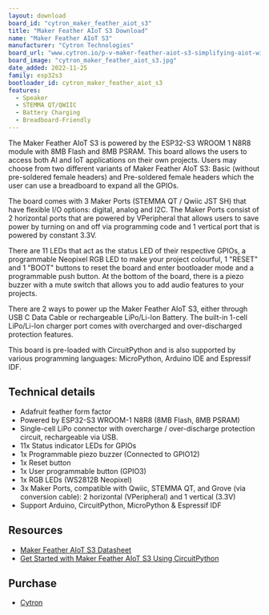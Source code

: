 ```yaml
---
layout: download
board_id: "cytron_maker_feather_aiot_s3"
title: "Maker Feather AIoT S3 Download"
name: "Maker Feather AIoT S3"
manufacturer: "Cytron Technologies"
board_url: "www.cytron.io/p-v-maker-feather-aiot-s3-simplifying-aiot-with-esp32"
board_image: "cytron_maker_feather_aiot_s3.jpg"
date_added: 2022-11-25
family: esp32s3
bootloader_id: cytron_maker_feather_aiot_s3
features:
  - Speaker
  - STEMMA QT/QWIIC
  - Battery Charging
  - Breadboard-Friendly
---
```


The Maker Feather AIoT S3 is powered by the ESP32-S3 WROOM 1 N8R8 module with 8MB Flash and 8MB PSRAM. This board allows the users to access both AI and IoT applications on their own projects. Users may choose from two different variants of Maker Feather AIoT S3: Basic (without pre-soldered female headers) and Pre-soldered female headers which the user can use a breadboard to expand all the GPIOs.

The board comes with 3 Maker Ports (STEMMA QT / Qwiic JST SH) that have flexible I/O options: digital, analog and I2C. The Maker Ports consist of 2 horizontal ports that are powered by VPeripheral that allows users to save power by turning  on and off via programming code and 1 vertical port that is powered by constant 3.3V.

There are 11 LEDs that act as the status LED of their respective GPIOs, a programmable Neopixel RGB LED to make your project colourful, 1 "RESET" and 1 "BOOT" buttons to reset the board and enter bootloader mode and a programmable push button. At the bottom of the board, there is a piezo buzzer with a mute switch that allows you to add audio features to your projects. 

There are 2 ways to power up the Maker Feather AIoT S3, either through USB C Data Cable or rechargeable LiPo/Li-Ion Battery. The built-in 1-cell LiPo/Li-Ion charger port comes with overcharged and over-discharged protection features.

This board is pre-loaded with CircuitPython and is also supported by various programming languages: MicroPython, Arduino IDE and Espressif IDF.

## Technical details

- Adafruit feather form factor
- Powered by ESP32-S3 WROOM-1 N8R8 (8MB Flash, 8MB PSRAM)
- Single-cell LiPo connector with overcharge / over-discharge protection circuit, rechargeable via USB.
- 11x Status indicator LEDs for GPIOs
- 1x Programmable piezo buzzer (Connected to GPIO12)
- 1x Reset button
- 1x User programmable button (GPIO3)
- 1x RGB LEDs (WS2812B Neopixel)
- 3x Maker Ports, compatible with Qwiic, STEMMA QT, and Grove (via conversion cable): 2 horizontal (VPeripheral) and 1 vertical (3.3V)
- Support Arduino, CircuitPython, MicroPython & Espressif IDF

## Resources

- [Maker Feather AIoT S3 Datasheet](https://docs.google.com/document/d/1vVYSdn84I8Hvi9SWHU54lhH_vWlhD3mwJ6pcSyLNGcE/edit?usp=sharing)
- [Get Started with Maker Feather AIoT S3 Using CircuitPython](https://cytron.io/tutorial/get-started-with-maker-feather-aIot-s3-using-circuitpyhton)

## Purchase

* [Cytron](https://cytron.io/p-v-maker-feather-aiot-s3-simplifying-aiot-with-esp32)

